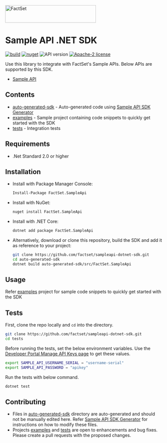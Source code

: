 <img alt="FactSet" src="https://www.factset.com/hubfs/Assets/images/factset-logo.svg" height="56" width="290">

# Sample API .NET SDK

[![build](https://img.shields.io/github/workflow/status/factset/sampleapi-dotnet-sdk/CI)](https://github.com/factset/sampleapi-dotnet-sdk/actions?query=workflow%3ACI)
[![nuget](https://img.shields.io/nuget/v/FactSet.SampleApi)](https://www.nuget.org/packages/FactSet.SampleApi)
![API version](https://img.shields.io/badge/API-v1-blue)
[![Apache-2 license](https://img.shields.io/badge/license-Apache2-brightgreen.svg)](https://www.apache.org/licenses/LICENSE-2.0)

Use this library to integrate with FactSet's Sample APIs. Below APIs are supported by this SDK.

* [Sample API](https://developer.factset.com/api-catalog/sample-api)

## Contents

* [auto-generated-sdk](auto-generated-sdk) - Auto-generated code using [Sample API SDK Generator](https://github.com/factset/sampleapi-sdk-generator)
* [examples](examples) - Sample project containing code snippets to quickly get started with the SDK  
* [tests](tests) - Integration tests

## Requirements

* .Net Standard 2.0 or higher

## Installation

* Install with Package Manager Console:

  ```sh
  Install-Package FactSet.SampleApi
  ```

* Install with NuGet:

  ```sh
  nuget install FactSet.SampleApi
  ```

* Install with .NET Core:

  ```sh
  dotnet add package FactSet.SampleApi
  ```

* Alternatively, download or clone this repository, build the SDK and add it as reference to your project:

  ```sh
  git clone https://github.com/factset/sampleapi-dotnet-sdk.git
  cd auto-generated-sdk
  dotnet build auto-generated-sdk/src/FactSet.SampleApi
  ```

## Usage

Refer [examples](examples) project for sample code snippets to quickly get started with the SDK

## Tests

First, clone the repo locally and `cd` into the directory.

```sh
git clone https://github.com/factset/sampleapi-dotnet-sdk.git
cd tests
```

Before running the tests, set the below environment variables. Use the [Developer Portal Manage API Keys page](https://developer.factset.com/manage-api-keys) to get these values.

```sh
export SAMPLE_API_USERNAME_SERIAL = "username-serial"
export SAMPLE_API_PASSWORD = "apikey"
```

Run the tests with below command.

```sh
dotnet test
```

## Contributing

* Files in [auto-generated-sdk](auto-generated-sdk) directory are auto-generated and should not be manually edited here. Refer [Sample API SDK Generator](https://github.com/factset/sampleapi-sdk-generator) for instructions on how to modify these files.
* Projects [examples](examples) and [tests](tests) are open to enhancements and bug fixes. Please create a pull requests with the proposed changes.

